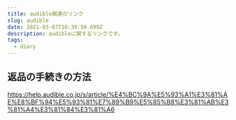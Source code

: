 ```yaml
---
title: audible関連のリンク
slug: audible
date: 2021-03-07T16:39:50.699Z
description: audibleに関するリンクです。
tags:
  - diary
---
```

## 返品の手続きの方法
<https://help.audible.co.jp/s/article/%E4%BC%9A%E5%93%A1%E3%81%AE%E8%BF%94%E5%93%81%E7%89%B9%E5%85%B8%E3%81%AB%E3%81%A4%E3%81%84%E3%81%A6>